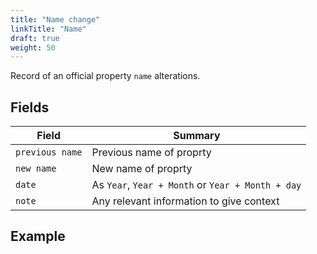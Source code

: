 ```yaml
---
title: "Name change"
linkTitle: "Name"
draft: true
weight: 50
---
```


Record of an official property `name` alterations.

## Fields

| Field            | Summary                     		   |
| ---------------  | ------------------------------------- |
| `previous name`  | Previous name of proprty       	   |
| `new name`  	   | New name of proprty   				   |
| `date`   | As `Year`, `Year + Month` or `Year + Month + day`     |
| `note`  	| Any relevant information to give context    |

## Example